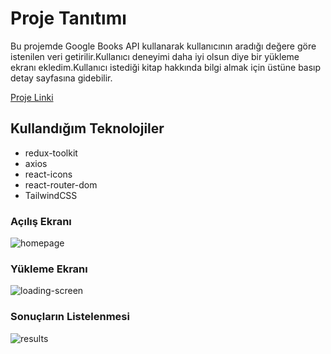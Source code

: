 <h1>Proje Tanıtımı</h1>
<p>Bu projemde Google Books API kullanarak kullanıcının aradığı değere göre istenilen veri getirilir.Kullanıcı deneyimi daha iyi olsun diye bir yükleme ekranı ekledim.Kullanıcı istediği kitap hakkında bilgi almak için üstüne basıp detay sayfasına gidebilir.</p>

<a href='https://book-search-app-patika.netlify.app/' target='_blank'>Proje Linki</a>

<h2>Kullandığım Teknolojiler</h2>
<ul>
<li>redux-toolkit</li>
<li>axios</li>
<li>react-icons</li>
<li>react-router-dom</li>
<li>TailwindCSS</li>
</ul>



<h3>Açılış Ekranı</h3>
<img src="https://user-images.githubusercontent.com/71382413/232593855-0d3bd8e6-05c7-455c-ab5f-6d7f2bbb7660.png" alt="homepage"/>

<br/>

<h3>Yükleme Ekranı</h3>
<img src="https://user-images.githubusercontent.com/71382413/232593873-69749642-b9c1-40f8-90f4-4ec02ce6bdf9.png" alt="loading-screen"/>

<br/>

<h3>Sonuçların Listelenmesi</h3>
<img scr="https://user-images.githubusercontent.com/71382413/232593892-656b1a7b-325a-498a-9781-9076ca1a1732.png" alt="results"/>
